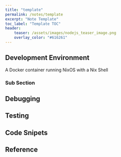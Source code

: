 ```yaml
---
title: "template"
permalink: /notes/template
excerpt: "Note Template"
toc_label: "Template TOC"
header:
    teaser: /assets/images/nodejs_teaser_image.png
    overlay_color: "#616261"
---
```

## Development Environment
A Docker container running NixOS with a Nix Shell

### Sub Section

## Debugging

## Testing

## Code Snipets

## Reference


